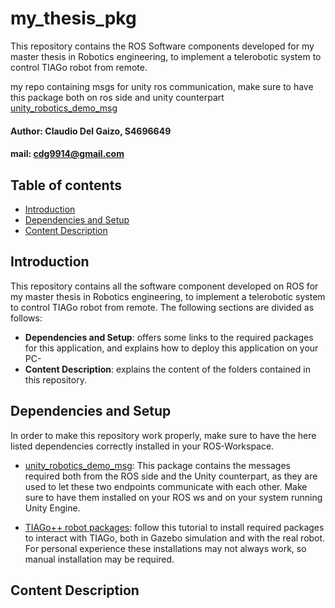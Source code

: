 my_thesis_pkg
================================
This repository contains the ROS Software components developed for my master thesis in Robotics engineering, to implement a telerobotic system to control TIAGo robot from remote.

my repo containing msgs for unity ros communication, make sure to have this package both on ros side and unity counterpart [unity_robotics_demo_msg](https://github.com/claudio-dg/unity_robotics_demo_msgs.git)
#### Author: Claudio Del Gaizo, S4696649

#### mail: cdg9914@gmail.com


Table of contents
----------------------

* [Introduction](#introduction)
* [Dependencies and Setup](#dependencies-and-setup)
* [Content Description](#content-description)


## Introduction
This repository contains all the software component developed on ROS for my master thesis in Robotics engineering, to implement a telerobotic system to control TIAGo robot from remote.
The following sections are divided as follows:
   * **Dependencies and Setup**: offers some links to the required packages for this application, and explains how to deploy this application on your PC-
   * **Content Description**: explains the content of the folders contained in this repository.

## Dependencies and Setup

In order to make this repository work properly, make sure to have the here listed dependencies correctly installed in your ROS-Workspace.

* [unity_robotics_demo_msg](https://github.com/claudio-dg/unity_robotics_demo_msgs.git): This package contains the messages required both from the ROS side and the Unity counterpart, as they are used to let these two endpoints communicate with each other. Make sure to have them installed on your ROS ws and on your system running Unity Engine.
 
* [TIAGo++ robot packages](http://wiki.ros.org/Robots/TIAGo%2B%2B/Tutorials/Installation/Installing_Tiago%2B%2B_tutorial_docker): follow this tutorial to install required packages to interact with TIAGo, both in Gazebo simulation and with the real robot. For personal experience these installations may not always work, so manual installation may be required. 

## Content Description

